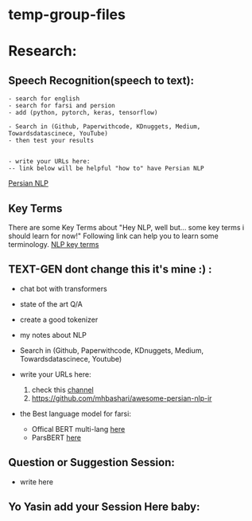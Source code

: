 # temp-group-files

# Research:
## Speech Recognition(speech to text):
    - search for english
    - search for farsi and persion
    - add (python, pytorch, keras, tensorflow)

    - Search in (Github, Paperwithcode, KDnuggets, Medium, Towardsdatascinece, YouTube)
    - then test your results


    - write your URLs here:
    -- link below will be helpful "how to" have Persian NLP
  [Persian NLP](https://github.com/mhbashari/awesome-persian-nlp-ir)
        
        
        
## Key Terms 

There are some Key Terms about "Hey NLP, well but... some key terms i should learn for now!"
   Following link can help you to learn some terminology.
[NLP key terms](https://github.com/AlirezaSoltaniNeshan/temp-group-files/blob/master/KnowledgeLinks/KeyTerms.md)


## TEXT-GEN dont change this it's mine :) :
- chat bot with transformers
- state of the art Q/A
- create a good tokenizer
- my notes about NLP

- Search in (Github, Paperwithcode, KDnuggets, Medium, Towardsdatascinece, Youtube)
- write your URLs here:
    1. check this [channel](https://www.youtube.com/channel/UC5he3ZiPPZzjP_KZhq3LOHg/videos)
    2. https://github.com/mhbashari/awesome-persian-nlp-ir

 - the Best language model for farsi:
    * Offical BERT multi-lang [here](https://github.com/google-research/bert/blob/master/multilingual.md)
    * ParsBERT [here](https://github.com/hooshvare/parsbert)
       
        


## Question or Suggestion Session:
   - write here
   
   
   
## Yo Yasin add your Session Here baby:


